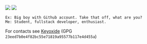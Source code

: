 ![](https://github.com/saiv46/github-stats/blob/master/generated/overview.svg)
![](https://github.com/saiv46/github-stats/blob/master/generated/languages.svg)

```
Ex: Big boy with Github account. Take that off, what are you?
Me: Student, fullstack developer, enthusiast.
```

For contacts see [Keyoxide](https://keyoxide.org/23eed7b0e4f82bc55e71819a95577b117e4d455a) (GPG `23eed7b0e4f82bc55e71819a95577b117e4d455a`)
